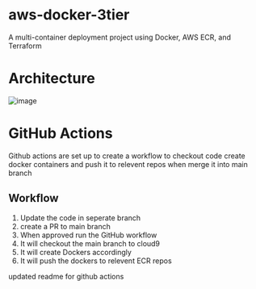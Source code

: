 # aws-docker-3tier
A multi-container deployment project using Docker, AWS ECR, and Terraform


# Architecture

![image](https://github.com/user-attachments/assets/fc80ad34-7f15-4524-a398-f928ad3f26ab)


# GitHub Actions

Github actions are set up to create a workflow to checkout code create docker containers and push it to relevent repos when merge it into main branch

## Workflow

1. Update the code in seperate branch
2. create a PR to main branch
3. When approved run the GitHub workflow
4. It will checkout the main branch to cloud9
5. It will create Dockers accordingly
6. It will push the dockers to relevent ECR repos

updated readme for github actions